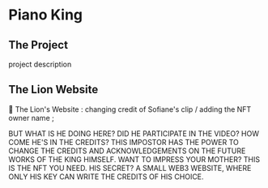 # Piano King

## The Project
project description

## The Lion Website


🦁  The Lion's Website : changing credit of Sofiane's clip / adding the NFT owner name ;

BUT WHAT IS HE DOING HERE? DID HE PARTICIPATE IN THE VIDEO? HOW COME HE'S IN THE CREDITS?
THIS IMPOSTOR HAS THE POWER TO CHANGE THE CREDITS AND ACKNOWLEDGEMENTS ON THE FUTURE WORKS OF THE KING HIMSELF. WANT TO IMPRESS YOUR MOTHER? THIS IS THE NFT YOU NEED.
HIS SECRET? A SMALL WEB3 WEBSITE, WHERE ONLY HIS KEY CAN WRITE THE CREDITS OF HIS CHOICE.



